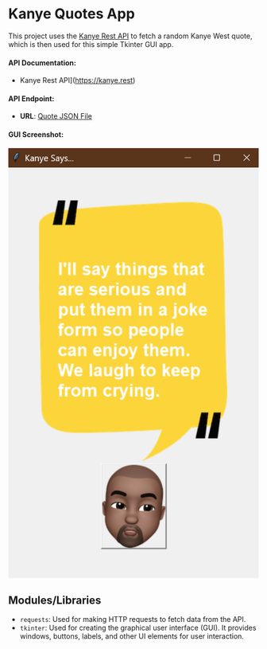 # Kanye Quotes App

This project uses the [Kanye Rest API](https://kanye.rest) to fetch a random Kanye West quote, which is then used for this simple Tkinter GUI app. 


#### API Documentation:
- Kanye Rest API](https://kanye.rest)

#### API Endpoint:
- **URL**: [Quote JSON File](https://api.kanye.rest)

#### GUI Screenshot:
![img.png](img.png)

## Modules/Libraries

- `requests`: Used for making HTTP requests to fetch data from the API.
- `tkinter`: Used for creating the graphical user interface (GUI). It provides windows, buttons, labels, and other UI elements for user interaction.

